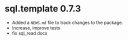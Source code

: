 # sql.template 0.7.3

* Added a `NEWS.md` file to track changes to the package.
* Increase, improve tests
* fix sql_read docs



